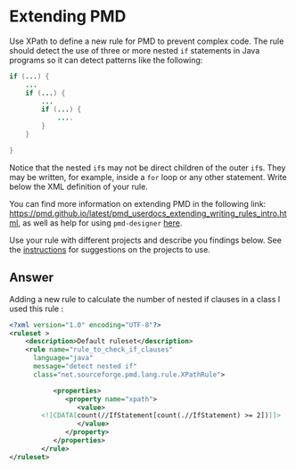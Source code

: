 # Extending PMD

Use XPath to define a new rule for PMD to prevent complex code. The rule should detect the use of three or more nested `if` statements in Java programs so it can detect patterns like the following:

```Java
if (...) {
    ...
    if (...) {
        ...
        if (...) {
            ....
        }
    }

}
```
Notice that the nested `if`s may not be direct children of the outer `if`s. They may be written, for example, inside a `for` loop or any other statement.
Write below the XML definition of your rule.

You can find more information on extending PMD in the following link: https://pmd.github.io/latest/pmd_userdocs_extending_writing_rules_intro.html, as well as help for using `pmd-designer` [here](https://github.com/selabs-ur1/VV-ISTIC-TP2/blob/master/exercises/designer-help.md).

Use your rule with different projects and describe you findings below. See the [instructions](../sujet.md) for suggestions on the projects to use.

## Answer

Adding a new rule to calculate the number of nested if clauses in a class
 I used this rule :
```xml
<?xml version="1.0" encoding="UTF-8"?>
<ruleset >
    <description>Default ruleset</description>
    <rule name="rule_to_check_if_clauses"
      language="java"
      message="detect nested if"
      class="net.sourceforge.pmd.lang.rule.XPathRule">

           <properties>
              <property name="xpath">
                 <value>
        <![CDATA[count(//IfStatement[count(.//IfStatement) >= 2])]]>
                 </value>
              </property>
           </properties>
        </rule>
</ruleset>

```

